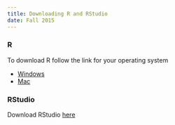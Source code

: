```yaml
---
title: Downloading R and RStudio
date: Fall 2015
---
```


### R

To download R follow the link for your operating system

* [Windows](http://cran.r-project.org/bin/windows/base/)
* [Mac](http://cran.r-project.org/bin/macosx/)


### RStudio

Download RStudio [here](http://www.rstudio.com/products/rstudio/download/)


